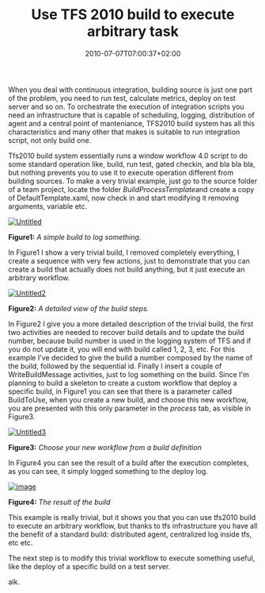 ﻿---
title: "Use TFS 2010 build to execute arbitrary task"
description: ""
date: 2010-07-07T07:00:37+02:00
draft: false
tags: [TFS Build]
categories: [Tfs]
---
When you deal with continuous integration, building source is just one part of the problem, you need to run test, calculate metrics, deploy on test server and so on. To orchestrate the execution of integration scripts you need an infrastructure that is capable of scheduling, logging, distribution of agent and a central point of manteniance, TFS2010 build system has all this characteristics and many other that makes is suitable to run integration script, not only build one.

Tfs2010 build system essentially runs a window workflow 4.0 script to do some standard operation like, build, run test, gated checkin, and bla bla bla, but nothing prevents you to use it to execute operation different from building sources. To make a very trivial example, just go to the source folder of a team project, locate the folder *BuildProcessTemplate*and create a copy of DefaultTemplate.xaml, now check in and start modifying it removing arguments, variable etc.

[![Untitled](https://www.codewrecks.com/blog/wp-content/uploads/2010/07/Untitled_thumb1.png "Untitled")](https://www.codewrecks.com/blog/wp-content/uploads/2010/07/Untitled1.png)

 **Figure1:** *A simple build to log something*.

In Figure1 I show a very trivial build, I removed completely everything, I create a sequence with very few actions, just to demonstrate that you can create a build that actually does not build anything, but it just execute an arbitrary workflow.

[![Untitled2](https://www.codewrecks.com/blog/wp-content/uploads/2010/07/Untitled2_thumb.png "Untitled2")](https://www.codewrecks.com/blog/wp-content/uploads/2010/07/Untitled2.png)

 **Figure2:** *A detailed view of the build steps.*

In Figure2 I give you a more detailed description of the trivial build, the first two activities are needed to recover build details and to update the build number, because build number is used in the logging system of TFS and if you do not update it, you will end with build called 1, 2, 3, etc. For this example I've decided to give the build a number composed by the name of the build, followed by the sequential id. Finally I insert a couple of WriteBuildMessage activities, just to log something on the build. Since I'm planning to build a skeleton to create a custom workflow that deploy a specific build, in Figure1 you can see that there is a parameter called BuildToUse, when you create a new build, and choose this new workflow, you are presented with this only parameter in the *process* tab, as visible in Figure3.

[![Untitled3](https://www.codewrecks.com/blog/wp-content/uploads/2010/07/Untitled3_thumb.png "Untitled3")](https://www.codewrecks.com/blog/wp-content/uploads/2010/07/Untitled3.png)

 **Figure3:** *Choose your new workflow from a build definition*

In Figure4 you can see the result of a build after the execution completes, as you can see, it simply logged something to the deploy log.

[![image](https://www.codewrecks.com/blog/wp-content/uploads/2010/07/image_thumb10.png "image")](https://www.codewrecks.com/blog/wp-content/uploads/2010/07/image10.png)

 **Figure4:** *The result of the build*

This example is really trivial, but it shows you that you can use tfs2010 build to execute an arbitrary workflow, but thanks to tfs infrastructure you have all the benefit of a standard build: distributed agent, centralized log inside tfs, etc etc.

The next step is to modify this trivial workflow to execute something useful, like the deploy of a specific build on a test server.

alk.
